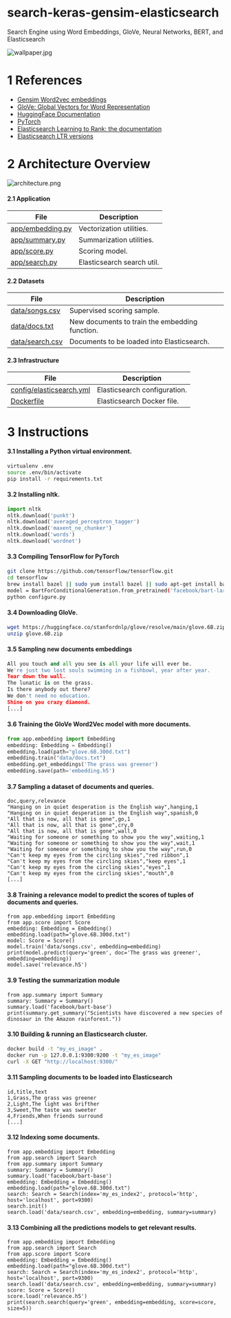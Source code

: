 # search-keras-gensim-elasticsearch
Search Engine using Word Embeddings, GloVe, Neural Networks, BERT, and Elasticsearch

![wallpaper.jpg](./wallpaper.jpg)

# 1 References

- [Gensim Word2vec embeddings](https://radimrehurek.com/gensim/models/word2vec.html)
- [GloVe: Global Vectors for Word Representation](https://github.com/stanfordnlp/GloVe)
- [HuggingFace Documentation](https://huggingface.co/docs/transformers/installation)
- [PyTorch](https://pytorch.org/get-started/locally/)
- [Elasticsearch Learning to Rank: the documentation](https://elasticsearch-learning-to-rank.readthedocs.io/en/latest/)
- [Elasticsearch LTR versions](http://es-learn-to-rank.labs.o19s.com/)

# 2 Architecture Overview

![architecture.png](./architecture.png)

#### 2.1 Application

|File|Description|
|---|---|
|[app/embedding.py](./app/embedding.py)|Vectorization utilities.|
|[app/summary.py](./app/summary.py)|Summarization utilities.|
|[app/score.py](./app/score.py)|Scoring model.|
|[app/search.py](./app/search.py)|Elasticsearch search util.|

#### 2.2 Datasets

|File|Description|
|---|---|
|[data/songs.csv](./data/songs.csv)|Supervised scoring sample.|
|[data/docs.txt](./data/docs.txt)|New documents to train the embedding function.|
|[data/search.csv](./data/search.csv)|Documents to be loaded into Elasticsearch.|

#### 2.3 Infrastructure

|File|Description|
|---|---|
|[config/elasticsearch.yml](./config/elasticsearch.yml)|Elasticsearch configuration.|
|[Dockerfile](./Dockerfile)|Elasticsearch Docker file.|

# 3 Instructions

#### 3.1 Installing a Python virtual environment.
```bash
virtualenv .env
source .env/bin/activate
pip install -r requirements.txt
```

#### 3.2 Installing nltk.
```python
import nltk
nltk.download('punkt')
nltk.download('averaged_perceptron_tagger')
nltk.download('maxent_ne_chunker')
nltk.download('words')
nltk.download('wordnet')
```

#### 3.3 Compiling TensorFlow for PyTorch
```bash
git clone https://github.com/tensorflow/tensorflow.git
cd tensorflow
brew install bazel || sudo yum install bazel || sudo apt-get install bazel
model = BartForConditionalGeneration.from_pretrained('facebook/bart-large-cnn')
python configure.py
```

#### 3.4 Downloading GloVe.
```bash
wget https://huggingface.co/stanfordnlp/glove/resolve/main/glove.6B.zip
unzip glove.6B.zip 
```

#### 3.5 Sampling new documents embeddings
```python
All you touch and all you see is all your life will ever be.
We're just two lost souls swimming in a fishbowl, year after year.
Tear down the wall.
The lunatic is on the grass.
Is there anybody out there?
We don't need no education.
Shine on you crazy diamond.
[...]
```

#### 3.6 Training the GloVe Word2Vec model with more documents.
```python
from app.embedding import Embedding
embedding: Embedding = Embedding()
embedding.load(path="glove.6B.300d.txt")
embedding.train("data/docs.txt")
embedding.get_embeddings('The grass was greener')
embedding.save(path='embedding.h5')
```

#### 3.7 Sampling a dataset of documents and queries.
```csv
doc,query,relevance
"Hanging on in quiet desperation is the English way",hanging,1
"Hanging on in quiet desperation is the English way",spanish,0
"All that is now, all that is gone",go,1
"All that is now, all that is gone",cry,0
"All that is now, all that is gone",wall,0
"Waiting for someone or something to show you the way",waiting,1
"Waiting for someone or something to show you the way",wait,1
"Waiting for someone or something to show you the way",run,0
"Can't keep my eyes from the circling skies","red ribbon",1
"Can't keep my eyes from the circling skies","keep eyes",1
"Can't keep my eyes from the circling skies","eyes",1
"Can't keep my eyes from the circling skies","mouth",0
[...]
```

#### 3.8 Training a relevance model to predict the scores of tuples of documents and queries.
```python3
from app.embedding import Embedding
from app.score import Score
embedding: Embedding = Embedding()
embedding.load(path="glove.6B.300d.txt")
model: Score = Score()
model.train('data/songs.csv', embedding=embedding)
print(model.predict(query='green', doc='The grass was greener', embedding=embedding))
model.save('relevance.h5')
```

#### 3.9 Testing the summarization module
```python3
from app.summary import Summary
summary: Summary = Summary()
summary.load('facebook/bart-base')
print(summary.get_summary("Scientists have discovered a new species of dinosaur in the Amazon rainforest."))
```

#### 3.10 Building & running an Elasticsearch cluster.
```bash
docker build -t "my_es_image" .
docker run -p 127.0.0.1:9300:9200 -t "my_es_image"
curl -X GET "http://localhost:9300/"  
```

#### 3.11 Sampling documents to be loaded into Elasticsearch
```python3
id,title,text
1,Grass,The grass was greener
2,Light,The light was brifther
3,Sweet,The taste was sweeter
4,Friends,When friends surround
[...]
```

#### 3.12 Indexing some documents.
```python3
from app.embedding import Embedding
from app.search import Search
from app.summary import Summary
summary: Summary = Summary()
summary.load('facebook/bart-base')
embedding: Embedding = Embedding()
embedding.load(path="glove.6B.300d.txt")
search: Search = Search(index='my_es_index2', protocol='http', host='localhost', port=9300)
search.init()
search.load('data/search.csv', embedding=embedding, summary=summary)
```

#### 3.13 Combining all the predictions models to get relevant results.
```python3
from app.embedding import Embedding
from app.search import Search
from app.score import Score
embedding: Embedding = Embedding()
embedding.load(path="glove.6B.300d.txt")
search: Search = Search(index='my_es_index2', protocol='http', host='localhost', port=9300)
search.load('data/search.csv', embedding=embedding, summary=summary)
score: Score = Score()
score.load('relevance.h5')
print(search.search(query='green', embedding=embedding, score=score, size=5))
```

